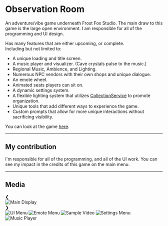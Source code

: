 # Observation Room
An adventure/vibe game underneath Frost Fox Studio.
The main draw to this game is the large open environment. I am responsible for all of the programming and UI design.

Has many features that are either upcoming, or complete.<br>
Including but not limited to:

- A unique loading and title screen.
- A music player and visualizer. (Cave crystals pulse to the music.)
- Regional Music, Ambience, and Lighting.
- Numerous NPC vendors with their own shops and unique dialogue.
- An emote wheel.
- Animated seats players can sit on.
- A dynamic settings system.
- A flexible lighting system that utilizes [CollectionService](https://create.roblox.com/docs/reference/engine/classes/CollectionService) to promote organization.
- Unique tools that add different ways to experience the game.
- Custom prompts that allow for more unique interactions without sacrificing visibility.

You can look at the game [here](https://www.roblox.com/games/9549672163/Observation-Room-alpha-0-1-4).

----
## My contribution
I'm responsible for all of the programming, and all of the UI work.
You can see my impact in the credits of this game on the main menu.

----
## Media
<div class="image-viewer">
    <div class="image-container">
        <div class="nav-button left" onclick="navigate(-1)">&#10094;</div>
        <img id="currentImage" class="display-image" src="/Images/Or1.png" alt="Main Display" style="opacity: 1;"/>
        <img id="nextImage" class="display-image" style="opacity: 0; position: absolute; top: 0; left: 0;" src="" alt="" />
        <video id="videoPlayer" style="opacity: 0; position: absolute; top: 0; left: 0; width: 100%; height: 100%;" controls>
            <source src="" type="video/mp4">
        </video>
        <div class="nav-button right" onclick="navigate(1)">&#10095;</div>
    </div>
    <div class="thumbnails">
        <img src="/Images/Or1.png" alt="UI Menu"/>
        <img src="/Images/Or2.png" alt="Emote Menu"/>
		<img data-video-src="https://i.gyazo.com/e611a185e2a50bc721f61abef525164b.mp4" src="/Images/placeholder_for_video.jpg" alt="Sample Video"/>
        <img src="/Images/Or3.png" alt="Settings Menu"/>
        <img src="/Images/Or4.png" alt="Music Player"/>
    </div>
</div>